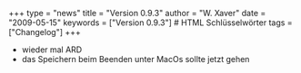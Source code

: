 +++
type = "news"
title = "Version 0.9.3"
author = "W. Xaver"
date = "2009-05-15"
keywords = ["Version 0.9.3"] # HTML Schlüsselwörter
tags = ["Changelog"]
+++

- wieder mal ARD
- das Speichern beim Beenden unter MacOs sollte jetzt gehen 